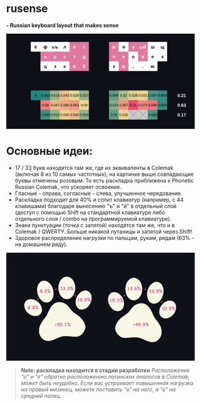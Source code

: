 # rusense 
**- Russian keyboard layout that makes sense**

![layout-and-load](v1/pictures/layout-and-frequency.png)

# Основные идеи:
- 17 / 33 букв находятся там же, где их эквиваленты в Colemak (включая 8 из 10 самых частотных), на картинке выше совпадающие буквы отмечены розовым. То есть раскладка приближена к Phonetic Russian Colemak, что ускоряет освоение. 
- Гласные - справа, согласные - слева, улучшенное чередование.
- Раскладка подходит для 40% и сплит клавиатур (например, с 44 клавишами) благодаря вынесению "ъ" и "й" в отдельный слой (доступ с помощью Shift на стандартной клавиатуре либо отдельного слоя / combo на программируемой клавиатуре). 
- Знаки пунктуации (точка с запятой) находятся там же, что и в Colemak / QWERTY. Больше никакой путаницы и запятой через Shift!  
- Здоровое распределение нагрузки по пальцам, рукам, рядам (63% - на домашнем ряду).

![layout-and-load](v1/pictures/fingers-and-hands-load.png)

> **Note: раскладка находится в стадии разработки**
> *Расположение "о" и "е" обратно расположению латинских аналогов в Colemak, может быть неудобно. Если вас устраивает повышенная нагрузка на правый мизинец, можете поставить "о" на него, а "е" на средний палец.*

